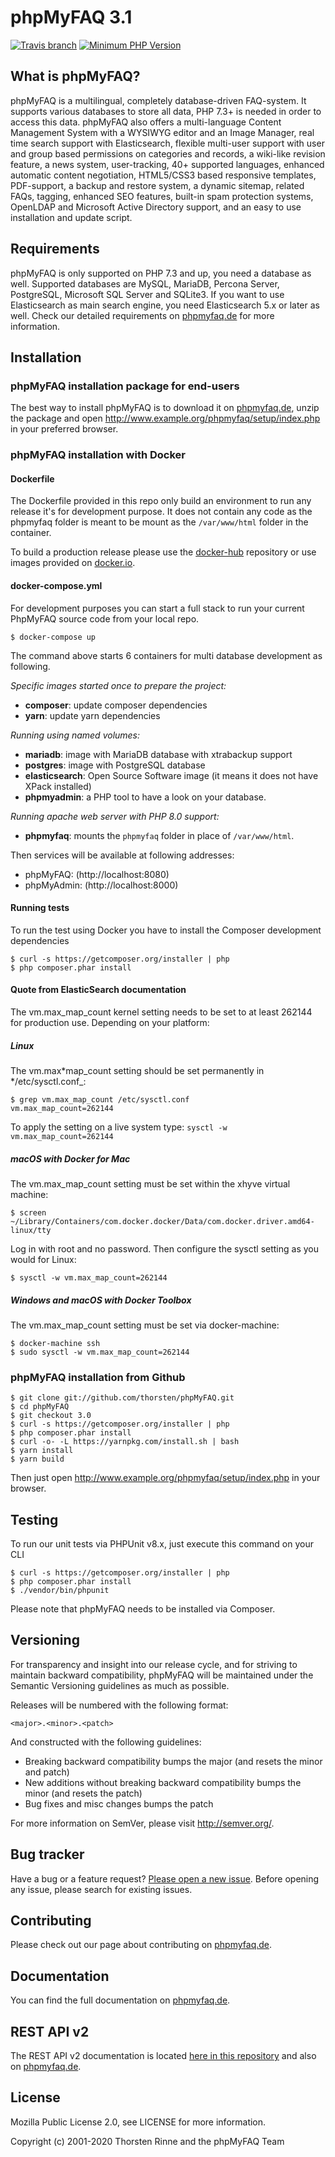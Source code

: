 # phpMyFAQ 3.1

[![Travis branch](https://img.shields.io/travis/thorsten/phpMyFAQ/3.0.svg?style=flat-square)](https://travis-ci.org/thorsten/phpMyFAQ)
[![Minimum PHP Version](https://img.shields.io/badge/PHP-%3E%3D7.3-%23777BB4.svg?style=flat-square)](https://php.net/)

## What is phpMyFAQ?

phpMyFAQ is a multilingual, completely database-driven FAQ-system. It supports various databases to store all data, PHP
7.3+ is needed in order to access this data. phpMyFAQ also offers a multi-language Content Management System with a
WYSIWYG editor and an Image Manager, real time search support with Elasticsearch, flexible multi-user support with user
and group based permissions on categories and records, a wiki-like revision feature, a news system, user-tracking, 40+
supported languages, enhanced automatic content negotiation, HTML5/CSS3 based responsive templates, PDF-support, a
backup and restore system, a dynamic sitemap, related FAQs, tagging, enhanced SEO features, built-in spam protection
systems, OpenLDAP and Microsoft Active Directory support, and an easy to use installation and update script.

## Requirements

phpMyFAQ is only supported on PHP 7.3 and up, you need a database as well. Supported databases are MySQL, MariaDB,
Percona Server, PostgreSQL, Microsoft SQL Server and SQLite3. If you want to use Elasticsearch as main search
engine, you need Elasticsearch 5.x or later as well. Check our detailed requirements on
[phpmyfaq.de](https://www.phpmyfaq.de/requirements) for more information.

## Installation

### phpMyFAQ installation package for end-users

The best way to install phpMyFAQ is to download it on [phpmyfaq.de](https://www.phpmyfaq.de/download), unzip the package
and open http://www.example.org/phpmyfaq/setup/index.php in your preferred browser.

### phpMyFAQ installation with Docker

#### Dockerfile

The Dockerfile provided in this repo only build an environment to run any release it's for development purpose. It does
not contain any code as the phpmyfaq folder is meant to be mount as the `/var/www/html` folder in the container.

To build a production release please use the [docker-hub](https://github.com/phpMyFAQ/docker-hub) repository or use
images provided on [docker.io](https://hub.docker.com/r/phpmyfaq/phpmyfaq/).

#### docker-compose.yml

For development purposes you can start a full stack to run your current PhpMyFAQ source code from your local repo.

    $ docker-compose up

The command above starts 6 containers for multi database development as following.

_Specific images started once to prepare the project:_

- **composer**: update composer dependencies
- **yarn**: update yarn dependencies

_Running using named volumes:_

- **mariadb**: image with MariaDB database with xtrabackup support
- **postgres**: image with PostgreSQL database
- **elasticsearch**: Open Source Software image (it means it does not have XPack installed)
- **phpmyadmin**: a PHP tool to have a look on your database.

_Running apache web server with PHP 8.0 support:_

- **phpmyfaq**: mounts the `phpmyfaq` folder in place of `/var/www/html`.

Then services will be available at following addresses:

- phpMyFAQ: (http://localhost:8080)
- phpMyAdmin: (http://localhost:8000)

#### Running tests

To run the test using Docker you have to install the Composer development dependencies

    $ curl -s https://getcomposer.org/installer | php
    $ php composer.phar install

#### Quote from ElasticSearch documentation

The vm.max_map_count kernel setting needs to be set to at least 262144 for production use. Depending on your platform:

##### Linux

The vm.max*map_count setting should be set permanently in */etc/sysctl.conf\_:

    $ grep vm.max_map_count /etc/sysctl.conf
    vm.max_map_count=262144

To apply the setting on a live system type: `sysctl -w vm.max_map_count=262144`

##### macOS with Docker for Mac

The vm.max_map_count setting must be set within the xhyve virtual machine:

    $ screen ~/Library/Containers/com.docker.docker/Data/com.docker.driver.amd64-linux/tty

Log in with root and no password. Then configure the sysctl setting as you would for Linux:

    $ sysctl -w vm.max_map_count=262144

##### Windows and macOS with Docker Toolbox

The vm.max_map_count setting must be set via docker-machine:

    $ docker-machine ssh
    $ sudo sysctl -w vm.max_map_count=262144

### phpMyFAQ installation from Github

    $ git clone git://github.com/thorsten/phpMyFAQ.git
    $ cd phpMyFAQ
    $ git checkout 3.0
    $ curl -s https://getcomposer.org/installer | php
    $ php composer.phar install
    $ curl -o- -L https://yarnpkg.com/install.sh | bash
    $ yarn install
    $ yarn build

Then just open http://www.example.org/phpmyfaq/setup/index.php in your browser.

## Testing

To run our unit tests via PHPUnit v8.x, just execute this command on your CLI

    $ curl -s https://getcomposer.org/installer | php
    $ php composer.phar install
    $ ./vendor/bin/phpunit

Please note that phpMyFAQ needs to be installed via Composer.

## Versioning

For transparency and insight into our release cycle, and for striving to maintain backward compatibility, phpMyFAQ will
be maintained under the Semantic Versioning guidelines as much as possible.

Releases will be numbered with the following format:

`<major>.<minor>.<patch>`

And constructed with the following guidelines:

- Breaking backward compatibility bumps the major (and resets the minor and patch)
- New additions without breaking backward compatibility bumps the minor (and resets the patch)
- Bug fixes and misc changes bumps the patch

For more information on SemVer, please visit http://semver.org/.

## Bug tracker

Have a bug or a feature request? [Please open a new issue](https://github.com/thorsten/phpMyFAQ/issues).
Before opening any issue, please search for existing issues.

## Contributing

Please check out our page about contributing on [phpmyfaq.de](https://www.phpmyfaq.de/contribute).

## Documentation

You can find the full documentation on [phpmyfaq.de](https://www.phpmyfaq.de/documentation).

## REST API v2

The REST API v2 documentation is located [here in this repository](API.md) and also on
[phpmyfaq.de](https://www.phpmyfaq.de/documentation).

## License

Mozilla Public License 2.0, see LICENSE for more information.

Copyright (c) 2001-2020 Thorsten Rinne and the phpMyFAQ Team
